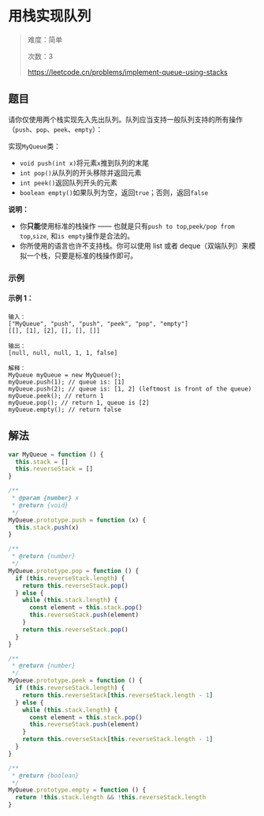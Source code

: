 # 用栈实现队列

> 难度：简单
>
> 次数：3
>
> https://leetcode.cn/problems/implement-queue-using-stacks

## 题目

请你仅使用两个栈实现先入先出队列。队列应当支持一般队列支持的所有操作（`push`、`pop`、`peek`、`empty`）：

实现`MyQueue`类：

- `void push(int x)`将元素`x`推到队列的末尾
- `int pop()`从队列的开头移除并返回元素
- `int peek()`返回队列开头的元素
- `boolean empty()`如果队列为空，返回`true`；否则，返回`false`

**说明：**

- 你**只能**使用标准的栈操作 —— 也就是只有`push to top`,`peek/pop from top`,`size`, 和`is empty`操作是合法的。
- 你所使用的语言也许不支持栈。你可以使用 list 或者 deque（双端队列）来模拟一个栈，只要是标准的栈操作即可。

### 示例

#### 示例 1：

```
输入：
["MyQueue", "push", "push", "peek", "pop", "empty"]
[[], [1], [2], [], [], []]

输出：
[null, null, null, 1, 1, false]

解释：
MyQueue myQueue = new MyQueue();
myQueue.push(1); // queue is: [1]
myQueue.push(2); // queue is: [1, 2] (leftmost is front of the queue)
myQueue.peek(); // return 1
myQueue.pop(); // return 1, queue is [2]
myQueue.empty(); // return false
```

## 解法

```javascript
var MyQueue = function () {
  this.stack = []
  this.reverseStack = []
}

/**
 * @param {number} x
 * @return {void}
 */
MyQueue.prototype.push = function (x) {
  this.stack.push(x)
}

/**
 * @return {number}
 */
MyQueue.prototype.pop = function () {
  if (this.reverseStack.length) {
    return this.reverseStack.pop()
  } else {
    while (this.stack.length) {
      const element = this.stack.pop()
      this.reverseStack.push(element)
    }
    return this.reverseStack.pop()
  }
}

/**
 * @return {number}
 */
MyQueue.prototype.peek = function () {
  if (this.reverseStack.length) {
    return this.reverseStack[this.reverseStack.length - 1]
  } else {
    while (this.stack.length) {
      const element = this.stack.pop()
      this.reverseStack.push(element)
    }
    return this.reverseStack[this.reverseStack.length - 1]
  }
}

/**
 * @return {boolean}
 */
MyQueue.prototype.empty = function () {
  return !this.stack.length && !this.reverseStack.length
}
```

